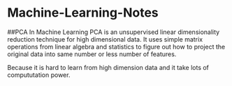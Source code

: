 # Machine-Learning-Notes

##PCA
 In Machine Learning PCA is an unsupervised linear dimensionality reduction technique for high dimensional data.
 It uses simple matrix operations from linear algebra and statistics to figure out how to project the original data into same number or less number of features.
 
 Because it is hard to learn from  high dimension data and it take lots of compututation power.
